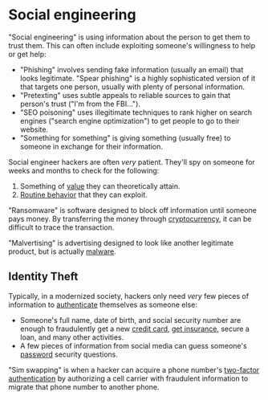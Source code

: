 
# Social engineering

"Social engineering" is using information about the person to get them to trust them. This can often include exploiting someone's willingness to help or get help:

- "Phishing" involves sending fake information (usually an email) that looks legitimate. "Spear phishing" is a highly sophisticated version of it that targets one person, usually with plenty of personal information.
- "Pretexting" uses subtle appeals to reliable sources to gain that person's trust ("I'm from the FBI...").
- "SEO poisoning" uses illegitimate techniques to rank higher on search engines ("search engine optimization") to get people to go to their website.
- "Something for something" is giving something (usually free) to someone in exchange for their information.

Social engineer hackers are often *very* patient. They'll spy on someone for weeks and months to check for the following:

1. Something of [value](purpose.md) they can theoretically attain.
2. [Routine behavior](habits.md) that they can exploit.

"Ransomware" is software designed to block off information until someone pays money. By transferring the money through [cryptocurrency](computers-blockchain.md), it can be difficult to trace the transaction.

"Malvertising" is advertising designed to look like another legitimate product, but is actually [malware](computers-cysec-malware.md).

## Identity Theft

Typically, in a modernized society, hackers only need *very* few pieces of information to [authenticate](computers-cysec-authentication.md) themselves as someone else:

- Someone's full name, date of birth, and social security number are enough to fraudulently get a new [credit card](money-2_debt.md), [get insurance](insurance.md), secure a loan, and many other activities.
- A few pieces of information from social media can guess someone's [password](encryption.md) security questions.

"Sim swapping" is when a hacker can acquire a phone number's [two-factor authentication](computers-cysec-authentication.md) by authorizing a cell carrier with fraudulent information to migrate that phone number to another phone.
